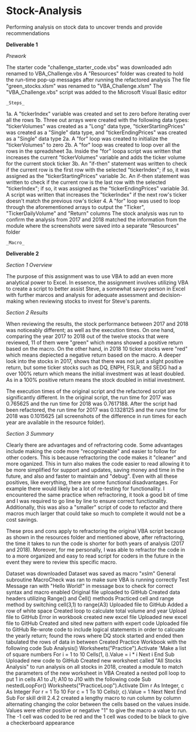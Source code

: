 # Stock-Analysis
Performing analysis on stock data to uncover trends and provide recommendations

**Deliverable 1**
 
  _Prework_
   
The starter code "challenge_starter_code.vbs" was downloaded adn renamed to VBA_Challenge.vbs
A "Resources" folder was created to hold the run-time pop-up messages after running the refactored analysis 
The file "green_stocks.xlsm" was renamed to "VBA_Challenge.xlsm"
The "VBA_Challenge.vbs" script was added to the Microsoft Visual Basic editor 

    _Steps_
   
1a. A "tickerIndex" variable was created and set to zero before iterating over all the rows 
1b. Three out arrays were created with the following data types: "tickerVolumes" was created as a "Long" data type, "tickerStartingPrices" was created as a "Single" data type, and "tickerEndingPrices" was created as a "Single" data type
2a. A "for" loop was created to initialize the "tickerVolumes" to zero
2b. A "for" loop was created to loop over all the rows in the spreadsheet
3a. Inside the "for" loopa script was written that increases the current "tickerVolumes" variable and adds the ticker volume for the current stock ticker 
3b. An "if-then" statement was written to check if the current row is the first row with the selected "tickerIndex"; if so, it was assigned as the "tickerStartingPrices" variable
3c. An if-then statement was written to check if the current row is the last row with the selected "tickerIndex"; if so, it was assigned as the "tickerEndingPrices" variable 
3d. A script was written that increases the "tickerIndex" if the next row's ticker doesn't match the previous row's ticker
4. A "for" loop was used to loop through the aforementioned arrays to output the "Ticker", "TickerDailyVolume" and "Return" columns
The stock analysis was run to confirm the analysis from 2017 and 2018 matched the information from the module where the screenshots were saved into a separate "Resources" folder 

    _Macro_
    

**Deliverable 2**

 _Section 1 Overview_

The purpose of this assignment was to use VBA to add an even more analytical power to Excel. In essence, the assignment involves utilizing VBA to create a script to better assist Steve, a somewhat savvy person in Excel with further marcos and analysis for adequate assessment and decision-making when reviewing stocks to invest for Steve's parents. 

 _Section 2 Results_

When reviewing the results, the stock performance between 2017 and 2018 was noticeably different; as well as the execution times. On one hand, comparing the year 2017 to 2018 out of the twelve stocks that were reviewed, 11 of them were "green" which means showed a positive return based on the macro. On the other hand, in 2018 10 ticker stocks were "red" which means depiected a negative return based on the macro. A deeper look into the stocks in 2017, shows that there was not just a slight positive return, but some ticker stocks such as DQ, ENPH, FSLR, and SEDG had a over 100% return which means the initial investment was at least doubled. As in a 100% positive return means the stock doubled in initial investment. 

The execution times of the original script and the refactored script are significantly different. In the original script, the run time for 2017 was 0.765625 and the run time for 2018 was 0.7617188. After the script had been refactored, the run time for 2017 was 0.1328125 and the rune time for 2018 was 0.1015625 (all screenshots of the difference in run times for each year are available in the resource folder). 

 _Section 3 Summary_

Clearly there are advantages and of refractoring code. Some advantages include making the code more "recognizeable" and easier to follow for other coders. This is because refractoring the code makes it "cleaner" and more oganized. This in turn also makes the code easier to read allowing it to be more simplified for support and updates, saving money and time in the future, and also and faster to maintain and "debug". Even with all these positives, like everything, there are some functional disadvantages. For example there would likely be a lot of re-testing for functionality. I encountered the same practice when refractoring, it took a good bit of time and I was required to go line by line to ensure correct functionality. Additionally, this was also a "smaller" script of code to refactor and there macros much larger that could take so much to complete it would not be a cost savings. 

These pros and cons apply to refractoring the original VBA script because as shown in the resources folder and mentioned above, after refractoring, the time it takes to run the code is shorter for both years of analysis (2017 and 2018). Moreover, for me personally, I was able to refractor the code in to a more organized and easy to read script for coders in the future in the event they were to review this specific macro. 


Dataset was downloaded
Dataset was saved as macro "xslm"
General subroutine MacroCheck was ran to make sure VBA is running correctly 
Test Message ran with "Hello World!" in message box to check for correct syntax and macro enabled 
Original file uploaded to GitHub
Created data headers utilizing Range() and Cell() methods
Practiced cell and range method by switching cell(3,1) to range(A3)
Uploaded file to GitHub
Added a row of white space 
Created loop to calculate total volume and year 
Upload file to GitHub
Error in workbook created new excel file
Uploaded new excel file to GitHub
Created and sited new pattern with expert code
Uploaded file to GitHub
Re-wrote code to include logical statements in order to calcuate the yearly return; found the rows where DQ stock started and ended then tabulated the rows of data in between
Created Practice Workbook with the following code
Sub Analysis()
   Worksheets("Practice").Activate
'Make a list of square numbers
For i = 1 to 10
    Cells(1, i).Value = i * i
Next i
End Sub
Uploaded new code to GitHub
Created new worksheet called "All Stocks Analysis" to run analysis on all stocks in 2018, created a module to match the parameters of the new worksheet in VBA
Created a nested poll loop to put 1 in cells A1 to J1; A10 to J10 with the following code
Sub nestedLoopFor()
  Worksheets("PracticeLoop").Activate
  Dim r As Integer, c As Integer
For r = 1 To 10
For c = 1 To 10
    Cells(r, c).Value = 1
    Next
 Next
 End Sub
For skill drill 2.4.2 created a lengthy macro to run column by column alternating changing the color between the cells based on the values inside. Values were either positive or negative "1" to give the macro a value to run. The -1 cell was coded to be red and the 1 cell was coded to be black to give a checkerboard appearance
